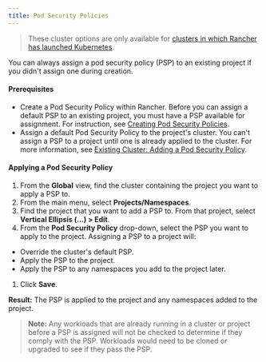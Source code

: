 ```yaml
---
title: Pod Security Policies
---
```


> These cluster options are only available for [clusters in which Rancher has launched Kubernetes](/docs/cluster-provisioning/rke-clusters/).

You can always assign a pod security policy (PSP) to an existing project if you didn't assign one during creation.

#### Prerequisites

- Create a Pod Security Policy within Rancher. Before you can assign a default PSP to an existing project, you must have a PSP available for assignment. For instruction, see [Creating Pod Security Policies](/docs/admin-settings/pod-security-policies/).
- Assign a default Pod Security Policy to the project's cluster. You can't assign a PSP to a project until one is already applied to the cluster. For more information, see [Existing Cluster: Adding a Pod Security Policy](/docs/k8s-in-rancher/editing-clusters/#adding-changing-a-pod-security-policy).

#### Applying a Pod Security Policy

1. From the **Global** view, find the cluster containing the project you want to apply a PSP to.
1. From the main menu, select **Projects/Namespaces**.
1. Find the project that you want to add a PSP to. From that project, select **Vertical Ellipsis (...) > Edit**.
1. From the **Pod Security Policy** drop-down, select the PSP you want to apply to the project.
   Assigning a PSP to a project will:

- Override the cluster's default PSP.
- Apply the PSP to the project.
- Apply the PSP to any namespaces you add to the project later.

1. Click **Save**.

**Result:** The PSP is applied to the project and any namespaces added to the project.

> **Note:** Any workloads that are already running in a cluster or project before a PSP is assigned will not be checked to determine if they comply with the PSP. Workloads would need to be cloned or upgraded to see if they pass the PSP.

